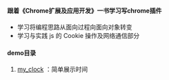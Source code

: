 #### 跟着《Chrome扩展及应用开发》一书学习写chrome插件

- 学习将编程思路从面向过程向面向对象转变
- 学习与实践 js 的 Cookie 操作及网络通信部分

#### demo目录
1. [my_clock](./my_clock) ：简单展示时间
